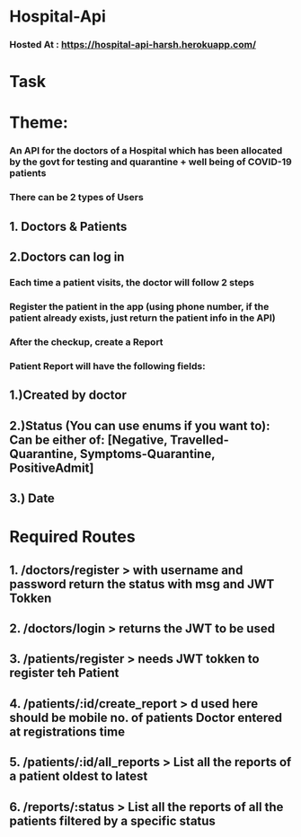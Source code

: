 # Hospital-Api

### Hosted At : https://hospital-api-harsh.herokuapp.com/


# Task
# Theme:
### An API for the doctors of a Hospital which has been allocated by the govt for testing and quarantine + well being of COVID-19 patients
### There can be 2 types of Users
  ## 1. Doctors & Patients
  ## 2.Doctors can log in
### Each time a patient visits, the doctor will follow 2 steps
### Register the patient in the app (using phone number, if the patient already exists, just return the patient info in the API)
### After the checkup, create a Report
### Patient Report will have the following fields:
## 1.)Created by doctor 
## 2.)Status (You can use enums if you want to): Can be either of: [Negative, Travelled-Quarantine, Symptoms-Quarantine, PositiveAdmit] 
## 3.) Date
# Required Routes
## 1. /doctors/register > with username and password return the status with msg and JWT Tokken
## 2. /doctors/login > returns the JWT to be used
## 3. /patients/register > needs JWT tokken to register teh Patient
## 4. /patients/:id/create_report > d used here should be mobile no. of patients Doctor entered at registrations time
## 5. /patients/:id/all_reports > List all the reports of a patient oldest to latest
## 6. /reports/:status > List all the reports of all the patients filtered by a specific status

